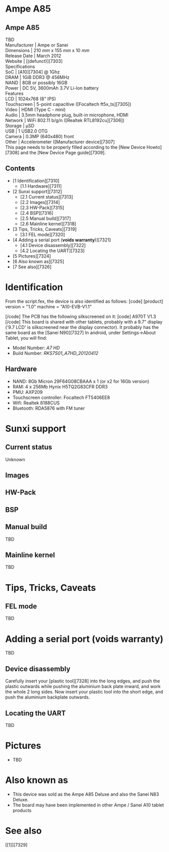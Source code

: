 # Ampe A85
Ampe A85  
---  
TBD  
Manufacturer |  Ampe or Sanei   
Dimensions |  210 _mm_ x 155 _mm_ x 10 _mm_  
Release Date |  March 2012   
Website |  [(defunct)][7303]  
Specifications   
SoC |  [A10][7304] @ 1Ghz   
DRAM |  1GiB DDR3 @ 456MHz   
NAND |  8GB or possibly 16GB   
Power |  DC 5V, 3600mAh 3.7V Li-Ion battery   
Features   
LCD |  1024x768 (8" IPS)   
Touchscreen |  5-point capacitive ([Focaltech ft5x_ts][7305])   
Video |  HDMI (Type C - mini)   
Audio |  3.5mm headphone plug, built-in microphone, HDMI   
Network |  WiFi 802.11 b/g/n ([Realtek RTL8192cu][7306])   
Storage |  µSD   
USB |  1 USB2.0 OTG   
Camera |  0.3MP (640x480) front   
Other |  Accelerometer ([Manufacturer device][7307]  
This page needs to be properly filled according to the [New Device Howto][7308] and the [New Device Page guide][7309].
## Contents
  * [1 Identification][7310]
    * [1.1 Hardware][7311]
  * [2 Sunxi support][7312]
    * [2.1 Current status][7313]
    * [2.2 Images][7314]
    * [2.3 HW-Pack][7315]
    * [2.4 BSP][7316]
    * [2.5 Manual build][7317]
    * [2.6 Mainline kernel][7318]
  * [3 Tips, Tricks, Caveats][7319]
    * [3.1 FEL mode][7320]
  * [4 Adding a serial port (**voids warranty**)][7321]
    * [4.1 Device disassembly][7322]
    * [4.2 Locating the UART][7323]
  * [5 Pictures][7324]
  * [6 Also known as][7325]
  * [7 See also][7326]

# Identification
From the script.fex, the device is also identified as follows: 
[code] 
    [product]
    version = "1.0"
    machine = "A10-EVB-V1.1"
    
[/code]
The PCB has the following silkscreened on it: 
[code] 
    A970T V1.3
[/code]
This board is shared with other tablets, probably with a 9.7" display ('9.7 LCD' is silkscreened near the display connector). It probably has the same board as the [Sanei N90][7327]
In android, under Settings->About Tablet, you will find: 
  * Model Number: _A7 HD_
  * Build Number: _RKS7S01_A7HD_20120412_

## Hardware
  * NAND: 8Gb Micron 29F64G08CBAAA x 1 (or x2 for 16Gb version)
  * RAM: 4 x 256Mb Hynix H5TQ2G83CFR DDR3
  * PMU: AXP209
  * Touchscreen controller: Focaltech FT5406EE8
  * Wifi: Realtek 8188CUS
  * Bluetooth: RDA5876 with FM tuner

# Sunxi support
## Current status
Unknown 
## Images
## HW-Pack
## BSP
## Manual build
TBD 
## Mainline kernel
TBD 
# Tips, Tricks, Caveats
## FEL mode
TBD 
  

# Adding a serial port (**voids warranty**)
TBD 
## Device disassembly
Carefully insert your [plastic tool][7328] into the long edges, and push the plastic outwards while pushing the aluminium back plate inward, and work the whole 2 long sides. Now insert your plastic tool into the short edge, and push the aluminium backplate outwards. 
## Locating the UART
TBD 
# Pictures
  * TBD

# Also known as
  * This device was sold as the Ampe A85 Deluxe and also the Sanei N83 Deluxe.
  * The board may have been implemented in other Ampe / Sanei A10 tablet products

# See also
[[1]][7329]
